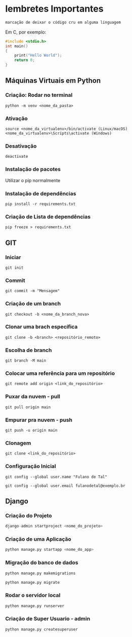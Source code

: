# lembretes Importantes

~~~markdown
marcação de deixar o código cru em alguma linguagem
~~~~

Em C, por exemplo:

~~~C
#include <stdio.h>
int main()
{
    print("Hello World");
    return 0;
}
~~~

## Máquinas Virtuais em Python

### Criação: Rodar no terminal
~~~shell
python -m venv <nome_da_pasta>
~~~

### Ativação
~~~shell
source <nome_da_virtualenv>/bin/activate (Linux/macOS)
<nome_da_virtualenv>\Scripts\activate (Windows)
~~~

### Desativação
~~~shell
deactivate
~~~

### Instalação de pacotes
Utilizar o pip normalmente

### Instalação de dependências
~~~shell
pip install -r requirements.txt
~~~

### Criação de Lista de dependências
~~~shell
pip freeze > requirements.txt
~~~


## GIT

### Iniciar
~~~Shell
git init
~~~

### Commit
~~~Shell
git commit -m "Mensagem"
~~~

### Criação de um branch
~~~Shell
git checkout -b <nome_da_branch_nova>
~~~

### Clonar uma brach específica
~~~shell
git clone -b <branch> <repositório_remoto>
~~~

### Escolha de branch
~~~Shell
git branch -M main
~~~

### Colocar uma referência para um repositório
~~~Shell
git remote add origin <link_do_repositório> 
~~~

### Puxar da nuvem - pull
~~~Shell
git pull origin main
~~~

### Empurar pra nuvem - push
~~~Shell
git push -u origin main
~~~

### Clonagem
~~~Shell
git clone <link_do_repositório>
~~~

### Configuração Inicial
~~~Shell
git config --global user.name "Fulano de Tal"
~~~

~~~Shell
git config --global user.email fulanodetal@exemplo.br
~~~

## Django

### Criação do Projeto
~~~Python
django-admin startproject <nome_do_projeto>
~~~

### Criação de uma Aplicação
~~~Python
python manage.py startapp <nome_do_app>
~~~

### Migração do banco de dados
~~~Python
python manage.py makemigrations
~~~

~~~Python
python manage.py migrate
~~~

### Rodar o servidor local
~~~Python
python manage.py runserver
~~~

### Criação de Super Usuario - admin
~~~Python
python manage.py createsuperuser
~~~
